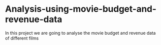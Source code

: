 # Analysis-using-movie-budget-and-revenue-data
In this project we are going to analyse the movie budget and revenue data of different films
